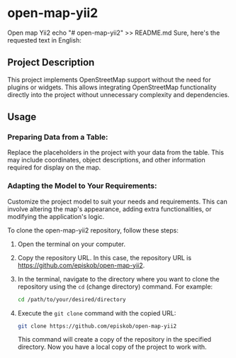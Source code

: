 # open-map-yii2
Open map Yii2
echo "# open-map-yii2" >> README.md
Sure, here's the requested text in English:

## Project Description

This project implements OpenStreetMap support without the need for plugins or widgets. This allows integrating OpenStreetMap functionality directly into the project without unnecessary complexity and dependencies.

## Usage

### Preparing Data from a Table:
Replace the placeholders in the project with your data from the table. This may include coordinates, object descriptions, and other information required for display on the map.

### Adapting the Model to Your Requirements:
Customize the project model to suit your needs and requirements. This can involve altering the map's appearance, adding extra functionalities, or modifying the application's logic.

To clone the open-map-yii2 repository, follow these steps:

1. Open the terminal on your computer.

2. Copy the repository URL. In this case, the repository URL is https://github.com/episkob/open-map-yii2.

3. In the terminal, navigate to the directory where you want to clone the repository using the `cd` (change directory) command. For example:

   ```bash
   cd /path/to/your/desired/directory
   ```

4. Execute the `git clone` command with the copied URL:

   ```bash
   git clone https://github.com/episkob/open-map-yii2
   ```

   This command will create a copy of the repository in the specified directory. Now you have a local copy of the project to work with.
